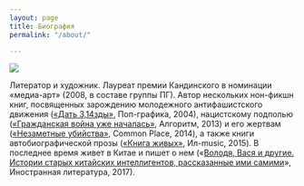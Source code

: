 ```yaml
---
layout: page
title: Биография
permalink: "/about/"

---
```

<img src="https://pop-grafika.net/old_falkov/falk.jpg"/>

Литератор и художник. Лауреат премии Кандинского в номинации «медиа-арт» (2008, в составе группы ПГ). Автор нескольких нон-фикшн книг, посвященных зарождению молодежного антифашистского движения ([«Дать 3,14зды»](https://pop-grafika.net/pglitra/pizdi), Поп-графика, 2004), нацистскому подполью ([«Гражданская война уже началась»](https://vk.com/doc79607752_304864375?hash=c52152f507ea0680dc&dl=8647a7671eb608f933), Алгоритм, 2013) и его жертвам ([«Незаметные убийства»](http://common.place/falkovskiy/), Common Place, 2014), а также книги автобиографической прозы ([«Книга живых»](http://pop-grafika.net/dropbox/Kniga_Zhivih.pdf), Ил-music, 2015). В последнее время живет в Китае и пишет о нем («[Володя, Вася и другие. Истории старых китайских интеллигентов, рассказанные ими самими](https://magazines.gorky.media/inostran/2017/8/volodya-vasya-i-drugie.html)», Иностранная литература, 2017).